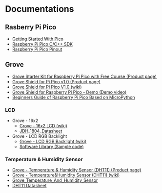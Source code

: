 # Documentations
## Rasberry Pi Pico
- [Getting Started With Pico](https://datasheets.raspberrypi.org/pico/getting-started-with-pico.pdf)
- [Raspberry Pi Pico C/C++ SDK](https://datasheets.raspberrypi.org/pico/raspberry-pi-pico-c-sdk.pdf)
- [Raspberry Pi Pico Pinout](https://datasheets.raspberrypi.org/pico/Pico-R3-A4-Pinout.pdf)

## Grove
- [Grove Starter Kit for Raspberry Pi Pico with Free Course (Product page)](https://www.seeedstudio.com/Grove-Starter-Kit-for-Raspberry-Pi-Pico-p-4851.html)
- [Grove Shield for Pi Pico v1.0 (Product page)](https://www.seeedstudio.com/Grove-Shield-for-Pi-Pico-v1-0-p-4846.html)
- [Grove Shield for Pi Pico V1.0 (wiki)](https://wiki.seeedstudio.com/Grove_Shield_for_Pi_Pico_V1.0/)
- [Grove Shield for Raspberry Pi Pico - Demo (Demo video)](https://www.youtube.com/watch?v=3htK45-_XOI)
- [Beginners Guide of Raspberry Pi Pico Based on MicroPython](https://files.seeedstudio.com/Seeed_EDU/Course_documents/Beginner's-Guide-for-Raspberry-Pi-Pico.zip)


### LCD
- Grove - 16x2
    - [Grove - 16x2 LCD (wiki)](https://wiki.seeedstudio.com/Grove-16x2_LCD_Series/)
    - [JDH_1804_Datasheet](https://files.seeedstudio.com/wiki/Grove-16x2_LCD_Series/res/JDH_1804_Datasheet.pdf)
- Grove - LCD RGB Backlight
    - [Grove - LCD RGB Backlight (wiki)](https://wiki.seeedstudio.com/Grove-LCD_RGB_Backlight/)
    - [Software Library (Sample code)](https://github.com/Seeed-Studio/Grove_LCD_RGB_Backlight/archive/master.zip)

### Temperature & Humidity Sensor
- [Grove - Temperature & Humidity Sensor (DHT11) (Product page)](https://www.seeedstudio.com/Grove-Temperature-Humidity-Sensor-DHT11.html)
- [Grove - Temperature&Humidity Sensor (DHT11) (wiki)](https://wiki.seeedstudio.com/Grove-TemperatureAndHumidity_Sensor/)
- [Grove_Temperature_And_Humidity_Sensor](https://github.com/Seeed-Studio/Grove_Temperature_And_Humidity_Sensor)
- [DHT11 Datasheet  ](https://akizukidenshi.com/download/ds/aosong/DHT11.pdf)
